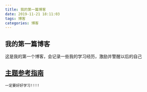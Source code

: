 ```yaml
---
title: 我的第一篇博客
date: 2019-11-21 18:11:03
tags: 博客
categories: 博客
---
```

## 我的第一篇博客

这是我的第一个博客，会记录一些我的学习经历，激励并警醒以后的自己

## [主题参考指南](https://fluid-dev.github.io/hexo-fluid-docs/guide/#%E9%A6%96%E9%A1%B5%E5%A4%A7%E5%9B%BE)

`一定要好好学习!!!!`
